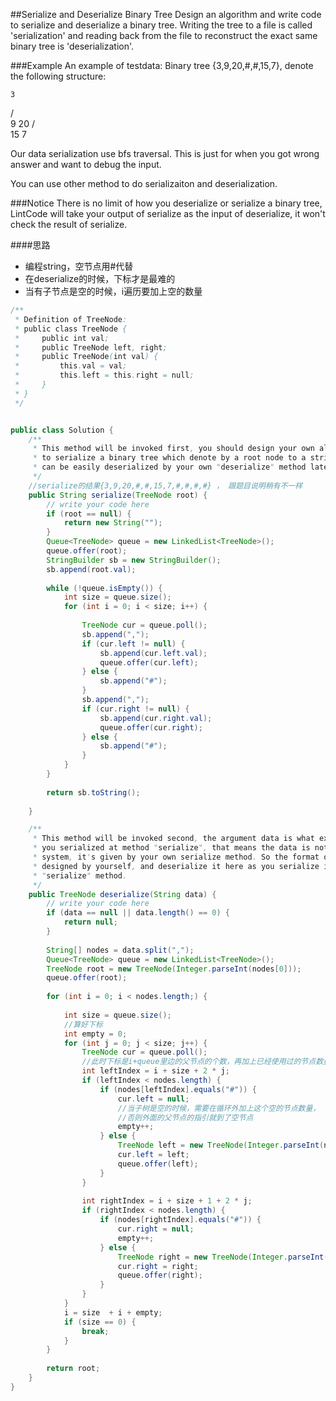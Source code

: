 ##Serialize and Deserialize Binary Tree
Design an algorithm and write code to serialize and deserialize a binary tree. 
Writing the tree to a file is called 'serialization' 
and reading back from the file to reconstruct the exact same binary tree is 'deserialization'.

###Example
  An example of testdata: Binary tree {3,9,20,#,#,15,7}, denote the following structure:

    3
   / \
  9  20
    /  \
   15   7

  Our data serialization use bfs traversal. This is just for when you got wrong answer and want to debug the input.

  You can use other method to do serializaiton and deserialization.

###Notice
  There is no limit of how you deserialize or serialize a binary tree,
  LintCode will take your output of serialize as the input of deserialize, it won't check the result of serialize.

####思路
- 编程string，空节点用#代替
- 在deserialize的时候，下标才是最难的
- 当有子节点是空的时候，i遍历要加上空的数量

```java
/**
 * Definition of TreeNode:
 * public class TreeNode {
 *     public int val;
 *     public TreeNode left, right;
 *     public TreeNode(int val) {
 *         this.val = val;
 *         this.left = this.right = null;
 *     }
 * }
 */


public class Solution {
    /**
     * This method will be invoked first, you should design your own algorithm 
     * to serialize a binary tree which denote by a root node to a string which
     * can be easily deserialized by your own "deserialize" method later.
     */
    //serialize的结果{3,9,20,#,#,15,7,#,#,#,#} ， 跟题目说明稍有不一样
    public String serialize(TreeNode root) {
        // write your code here
        if (root == null) {
            return new String("");
        }
        Queue<TreeNode> queue = new LinkedList<TreeNode>();
        queue.offer(root);
        StringBuilder sb = new StringBuilder();
        sb.append(root.val);
        
        while (!queue.isEmpty()) {
            int size = queue.size();
            for (int i = 0; i < size; i++) {
                
                TreeNode cur = queue.poll();
                sb.append(",");
                if (cur.left != null) {
                    sb.append(cur.left.val);
                    queue.offer(cur.left);
                } else {
                    sb.append("#");
                }
                sb.append(",");
                if (cur.right != null) {
                    sb.append(cur.right.val);
                    queue.offer(cur.right);
                } else {
                    sb.append("#");
                }
            }
        }
        
        return sb.toString();
        
    }

    /**
     * This method will be invoked second, the argument data is what exactly
     * you serialized at method "serialize", that means the data is not given by
     * system, it's given by your own serialize method. So the format of data is
     * designed by yourself, and deserialize it here as you serialize it in 
     * "serialize" method.
     */
    public TreeNode deserialize(String data) {
        // write your code here
        if (data == null || data.length() == 0) {
            return null;
        }
        
        String[] nodes = data.split(",");
        Queue<TreeNode> queue = new LinkedList<TreeNode>();
        TreeNode root = new TreeNode(Integer.parseInt(nodes[0]));
        queue.offer(root);
        
        for (int i = 0; i < nodes.length;) {
            
            int size = queue.size();
            //算好下标
            int empty = 0;
            for (int j = 0; j < size; j++) {
                TreeNode cur = queue.poll();
                //此时下标是i+queue里边的父节点的个数，再加上已经使用过的节点数量
                int leftIndex = i + size + 2 * j;
                if (leftIndex < nodes.length) {
                    if (nodes[leftIndex].equals("#")) {
                        cur.left = null;
                        //当子树是空的时候，需要在循环外加上这个空的节点数量，
                        //否则外面的父节点的指引就到了空节点
                        empty++;
                    } else {
                        TreeNode left = new TreeNode(Integer.parseInt(nodes[leftIndex]));
                        cur.left = left;
                        queue.offer(left);
                    }
                }
                
                int rightIndex = i + size + 1 + 2 * j;
                if (rightIndex < nodes.length) {
                    if (nodes[rightIndex].equals("#")) {
                        cur.right = null;
                        empty++;
                    } else {
                        TreeNode right = new TreeNode(Integer.parseInt(nodes[rightIndex]));
                        cur.right = right;
                        queue.offer(right);
                    }
                }
            }
            i = size  + i + empty;
            if (size == 0) {
                break;
            }
        }
        
        return root;
    }
}
```
